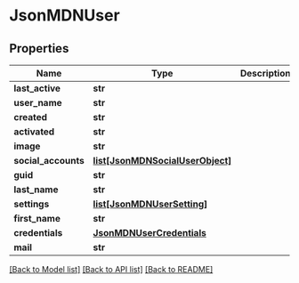 # JsonMDNUser


## Properties
Name | Type | Description | Notes
------------ | ------------- | ------------- | -------------
**last_active** | **str** |  | [optional] 
**user_name** | **str** |  | [optional] 
**created** | **str** |  | [optional] 
**activated** | **str** |  | [optional] 
**image** | **str** |  | [optional] 
**social_accounts** | [**list[JsonMDNSocialUserObject]**](JsonMDNSocialUserObject.md) |  | [optional] 
**guid** | **str** |  | [optional] 
**last_name** | **str** |  | [optional] 
**settings** | [**list[JsonMDNUserSetting]**](JsonMDNUserSetting.md) |  | [optional] 
**first_name** | **str** |  | [optional] 
**credentials** | [**JsonMDNUserCredentials**](JsonMDNUserCredentials.md) |  | [optional] 
**mail** | **str** |  | [optional] 

[[Back to Model list]](../README.md#documentation-for-models) [[Back to API list]](../README.md#documentation-for-api-endpoints) [[Back to README]](../README.md)


